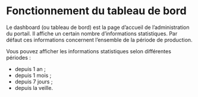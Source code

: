 # Fonctionnement du tableau de bord

Le dashboard (ou tableau de bord) est la page d’accueil de l’administration du portail. Il affiche un certain nombre d’informations statistiques. Par défaut ces informations concernent l’ensemble de la période de production.

Vous pouvez afficher les informations statistiques selon différentes périodes :

*   depuis 1 an ;
*   depuis 1 mois ;
*   depuis 7 jours ;
*   depuis la veille.

